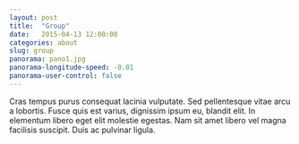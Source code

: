 ```yaml
---
layout: post
title:  "Group"
date:   2015-04-13 12:00:00
categories: about
slug: group
panorama: pano1.jpg
panorama-longitude-speed: -0.01
panorama-user-control: false
---
```

Cras tempus purus consequat lacinia vulputate. Sed pellentesque vitae arcu a lobortis. Fusce quis est varius, dignissim ipsum eu, blandit elit. In elementum libero eget elit molestie egestas. Nam sit amet libero vel magna facilisis suscipit. Duis ac pulvinar ligula.
